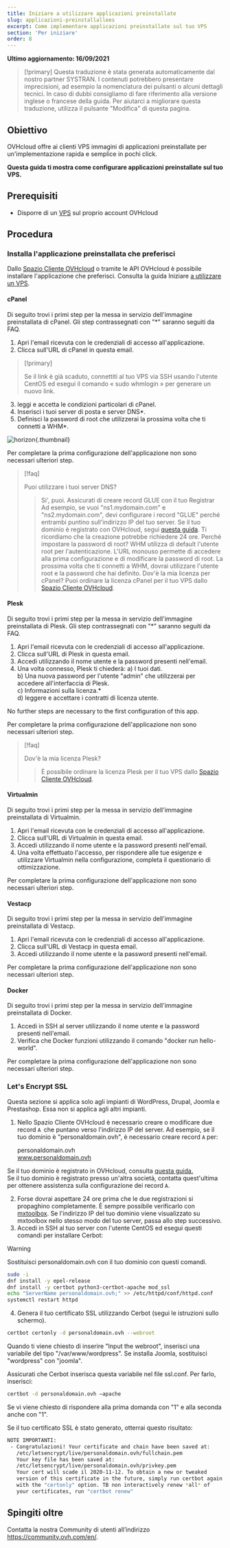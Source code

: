```yaml
---
title: Iniziare a utilizzare applicazioni preinstallate
slug: applicazioni-preinstallallees
excerpt: Come implementare applicazioni preinstallate sul tuo VPS
section: 'Per iniziare'
order: 8
---
```


**Ultimo aggiornamento: 16/09/2021**

> [!primary]
> Questa traduzione è stata generata automaticamente dal nostro partner SYSTRAN. I contenuti potrebbero presentare imprecisioni, ad esempio la nomenclatura dei pulsanti o alcuni dettagli tecnici. In caso di dubbi consigliamo di fare riferimento alla versione inglese o francese della guida. Per aiutarci a migliorare questa traduzione, utilizza il pulsante "Modifica" di questa pagina.
>

## Obiettivo

OVHcloud offre ai clienti VPS immagini di applicazioni preinstallate per un'implementazione rapida e semplice in pochi click.

**Questa guida ti mostra come configurare applicazioni preinstallate sul tuo VPS.**

## Prerequisiti

- Disporre di un [VPS](https://www.ovhcloud.com/it/vps/) sul proprio account OVHcloud

## Procedura

### Installa l'applicazione preinstallata che preferisci

Dallo [Spazio Cliente OVHcloud](https://www.ovh.com/auth/?action=gotomanager&from=https://www.ovh.it/&ovhSubsidiary=it) o tramite le API OVHcloud è possibile installare l'applicazione che preferisci. Consulta la guida Iniziare [a utilizzare un VPS](../iniziare-a-utilizzare-vps/).

#### cPanel

Di seguito trovi i primi step per la messa in servizio dell'immagine preinstallata di cPanel. Gli step contrassegnati con "\*" saranno seguiti da FAQ.

1. Apri l'email ricevuta con le credenziali di accesso all'applicazione.
2. Clicca sull'URL di cPanel in questa email.

> [!primary]
>
> Se il link è già scaduto, connettiti al tuo VPS via SSH usando l'utente CentOS ed esegui il comando « sudo whmlogin » per generare un nuovo link.
>

<ol start="3">
  <li>leggi e accetta le condizioni particolari di cPanel.</li>
  <li>Inserisci i tuoi server di posta e server DNS*.</li>
  <li>Definisci la password di root che utilizzerai la prossima volta che ti connetti a WHM*.</li>
</ol>

![horizon](images/change_root.png){.thumbnail}

Per completare la prima configurazione dell'applicazione non sono necessari ulteriori step.

> [!faq]
>
> Puoi utilizzare i tuoi server DNS?
>> Si', puoi. Assicurati di creare record GLUE con il tuo Registrar Ad esempio, se vuoi "ns1.mydomain.com" e "ns2.mydomain.com", devi configurare i record "GLUE" perché entrambi puntino sull'indirizzo IP del tuo server. Se il tuo dominio è registrato con OVHcloud, segui [questa guida](../../domains/glue-registry/#step-1-aggiungi-i-record-glue). Ti ricordiamo che la creazione potrebbe richiedere 24 ore.
> Perché impostare la password di root?
>> WHM utilizza di default l'utente root per l'autenticazione. L'URL monouso permette di accedere alla prima configurazione e di modificare la password di root. La prossima volta che ti connetti a WHM, dovrai utilizzare l'utente root e la password che hai definito.
> Dov'è la mia licenza per cPanel?
>> Puoi ordinare la licenza cPanel per il tuo VPS dallo [Spazio Cliente OVHcloud](https://www.ovh.com/manager/dedicated/#/configuration/license/order).

#### Plesk

Di seguito trovi i primi step per la messa in servizio dell'immagine preinstallata di Plesk. Gli step contrassegnati con "\*" saranno seguiti da FAQ.

1. Apri l'email ricevuta con le credenziali di accesso all'applicazione.
2. Clicca sull'URL di Plesk in questa email.
3. Accedi utilizzando il nome utente e la password presenti nell'email.
4. Una volta connesso, Plesk ti chiederà:
    a) I tuoi dati.  
    b) Una nuova password per l'utente "admin" che utilizzerai per accedere all'interfaccia di Plesk.  
    c) Informazioni sulla licenza.*  
    d) leggere e accettare i contratti di licenza utente.  

No further steps are necessary to the first configuration of this app.

Per completare la prima configurazione dell'applicazione non sono necessari ulteriori step.

> [!faq]
>
> Dov'è la mia licenza Plesk?
>> È possibile ordinare la licenza Plesk per il tuo VPS dallo [Spazio Cliente OVHcloud](https://www.ovh.com/manager/dedicated/#/configuration/license/order).

#### Virtualmin

Di seguito trovi i primi step per la messa in servizio dell'immagine preinstallata di Virtualmin. 

1. Apri l'email ricevuta con le credenziali di accesso all'applicazione.
2. Clicca sull'URL di Virtualmin in questa email.
3. Accedi utilizzando il nome utente e la password presenti nell'email.
4. Una volta effettuato l'accesso, per rispondere alle tue esigenze e utilizzare Virtualmin nella configurazione, completa il questionario di ottimizzazione.

Per completare la prima configurazione dell'applicazione non sono necessari ulteriori step.

#### Vestacp

Di seguito trovi i primi step per la messa in servizio dell'immagine preinstallata di Vestacp.

1. Apri l'email ricevuta con le credenziali di accesso all'applicazione.
2. Clicca sull'URL di Vestacp in questa email.
3. Accedi utilizzando il nome utente e la password presenti nell'email.

Per completare la prima configurazione dell'applicazione non sono necessari ulteriori step.

#### Docker

Di seguito trovi i primi step per la messa in servizio dell'immagine preinstallata di Docker.

1. Accedi in SSH al server utilizzando il nome utente e la password presenti nell'email.
2. Verifica che Docker funzioni utilizzando il comando "docker run hello-world".

Per completare la prima configurazione dell'applicazione non sono necessari ulteriori step.

### Let's Encrypt SSL

Questa sezione si applica solo agli impianti di WordPress, Drupal, Joomla e Prestashop. Essa non si applica agli altri impianti.

1. Nello Spazio Cliente OVHcloud è necessario creare o modificare due record `A `che puntano verso l'indirizzo IP del server. Ad esempio, se il tuo dominio è "personaldomain.ovh", è necessario creare record `A` per:  

     personaldomain.ovh <br>
     www.personaldomain.ovh <br>  

Se il tuo dominio è registrato in OVHcloud, consulta [questa guida.](../../domains/web_hosting_modifica_la_tua_zona_dns/)
<br>Se il tuo dominio è registrato presso un'altra società, contatta quest'ultima per ottenere assistenza sulla configurazione dei record `A`.

<ol start="2">
  <li>Forse dovrai aspettare 24 ore prima che le due registrazioni si propaghino completamente. È sempre possibile verificarlo con <a href="https://mxtoolbox.com/DnsLookup.aspx">mxtoolbox</a>. Se l'indirizzo IP del tuo dominio viene visualizzato su mxtoolbox nello stesso modo del tuo server, passa allo step successivo.</li>

  <li>Accedi in SSH al tuo server con l'utente CentOS ed esegui questi comandi per installare Cerbot:</li>
</ol>

> [!warning]
>
> Sostituisci personaldomain.ovh con il tuo dominio con questi comandi.
>

```sh
sudo -i
dnf install -y epel-release
dnf install -y certbot python3-certbot-apache mod_ssl
echo "ServerName personaldomain.ovh;" >> /etc/httpd/conf/httpd.conf
systemctl restart httpd
```

<ol start="4">
  <li> Genera il tuo certificato SSL utilizzando Cerbot (segui le istruzioni sullo schermo).</li>
</ol>

```sh
certbot certonly -d personaldomain.ovh --webroot
```

Quando ti viene chiesto di inserire "Input the webroot", inserisci una variabile del tipo "/var/www/wordpress". Se installa Joomla, sostituisci "wordpress" con "joomla".

Assicurati che Cerbot inserisca questa variabile nel file ssl.conf. Per farlo, inserisci:

```sh
certbot -d personaldomain.ovh —apache
```

Se vi viene chiesto di rispondere alla prima domanda con "1" e alla seconda anche con "1".

Se il tuo certificato SSL è stato generato, otterrai questo risultato:

```sh
NOTE IMPORTANTI:
 - Congratulazioni! Your certificate and chain have been saved at:
   /etc/letsencrypt/live/personaldomain.ovh/fullchain.pem
   Your key file has been saved at:
   /etc/letsencrypt/live/personaldomain.ovh/privkey.pem
   Your cert will scade il 2020-11-12. To obtain a new or tweaked
   version of this certificate in the future, simply run certbot again
   with the "certonly" option. TB non interactively renew *all* of
   your certificates, run "certbot renew"
```

## Spingiti oltre

Contatta la nostra Community di utenti all’indirizzo <https://community.ovh.com/en/>.
